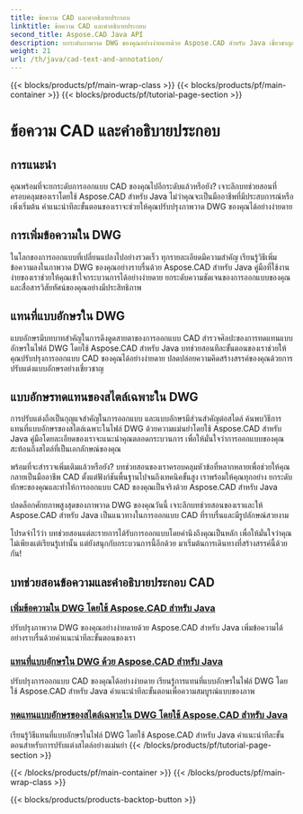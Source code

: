 ```yaml
---
title: ข้อความ CAD และคำอธิบายประกอบ
linktitle: ข้อความ CAD และคำอธิบายประกอบ
second_title: Aspose.CAD Java API
description: ยกระดับภาพวาด DWG ของคุณอย่างง่ายดายด้วย Aspose.CAD สำหรับ Java เชี่ยวชาญการเพิ่มและการแทนที่แบบอักษรในไฟล์ DWG คำแนะนำทีละขั้นตอนเพื่อความสมบูรณ์แบบของภาพ
weight: 21
url: /th/java/cad-text-and-annotation/
---
```


{{< blocks/products/pf/main-wrap-class >}}
{{< blocks/products/pf/main-container >}}
{{< blocks/products/pf/tutorial-page-section >}}

# ข้อความ CAD และคำอธิบายประกอบ


## การแนะนำ 

คุณพร้อมที่จะยกระดับการออกแบบ CAD ของคุณไปอีกระดับแล้วหรือยัง? เจาะลึกบทช่วยสอนที่ครอบคลุมของเราโดยใช้ Aspose.CAD สำหรับ Java ไม่ว่าคุณจะเป็นมืออาชีพที่มีประสบการณ์หรือเพิ่งเริ่มต้น คำแนะนำทีละขั้นตอนของเราจะช่วยให้คุณปรับปรุงภาพวาด DWG ของคุณได้อย่างง่ายดาย

## การเพิ่มข้อความใน DWG

ในโลกของการออกแบบที่เปลี่ยนแปลงไปอย่างรวดเร็ว ทุกรายละเอียดมีความสำคัญ เรียนรู้วิธีเพิ่มข้อความลงในภาพวาด DWG ของคุณอย่างราบรื่นด้วย Aspose.CAD สำหรับ Java คู่มือที่ใช้งานง่ายของเราช่วยให้คุณเข้าใจกระบวนการได้อย่างง่ายดาย ยกระดับความชัดเจนของการออกแบบของคุณและสื่อสารวิสัยทัศน์ของคุณอย่างมีประสิทธิภาพ

## แทนที่แบบอักษรใน DWG

แบบอักษรมีบทบาทสำคัญในการดึงดูดสายตาของการออกแบบ CAD สำรวจศิลปะของการทดแทนแบบอักษรในไฟล์ DWG โดยใช้ Aspose.CAD สำหรับ Java บทช่วยสอนทีละขั้นตอนของเราช่วยให้คุณปรับปรุงการออกแบบ CAD ของคุณได้อย่างง่ายดาย ปลดปล่อยความคิดสร้างสรรค์ของคุณด้วยการปรับแต่งแบบอักษรอย่างเชี่ยวชาญ

## แบบอักษรทดแทนของสไตล์เฉพาะใน DWG

การปรับแต่งถือเป็นกุญแจสำคัญในการออกแบบ และแบบอักษรมีส่วนสำคัญต่อสไตล์ ค้นพบวิธีการแทนที่แบบอักษรของสไตล์เฉพาะในไฟล์ DWG ด้วยความแม่นยำโดยใช้ Aspose.CAD สำหรับ Java คู่มือโดยละเอียดของเราจะแนะนำคุณตลอดกระบวนการ เพื่อให้มั่นใจว่าการออกแบบของคุณสะท้อนถึงสไตล์ที่เป็นเอกลักษณ์ของคุณ

พร้อมที่จะสำรวจเพิ่มเติมแล้วหรือยัง? บทช่วยสอนของเราครอบคลุมหัวข้อที่หลากหลายเพื่อช่วยให้คุณกลายเป็นมืออาชีพ CAD ตั้งแต่ฟังก์ชันพื้นฐานไปจนถึงเทคนิคขั้นสูง เราพร้อมให้คุณทุกอย่าง ยกระดับทักษะของคุณและทำให้การออกแบบ CAD ของคุณเป็นจริงด้วย Aspose.CAD สำหรับ Java

ปลดล็อกศักยภาพสูงสุดของภาพวาด DWG ของคุณวันนี้ เจาะลึกบทช่วยสอนของเราและให้ Aspose.CAD สำหรับ Java เป็นแนวทางในการออกแบบ CAD ที่ราบรื่นและมีรูปลักษณ์สวยงาม

โปรดจำไว้ว่า บทช่วยสอนแต่ละรายการได้รับการออกแบบโดยคำนึงถึงคุณเป็นหลัก เพื่อให้มั่นใจว่าคุณไม่เพียงแต่เรียนรู้เท่านั้น แต่ยังสนุกกับกระบวนการนี้อีกด้วย มาเริ่มต้นการเดินทางที่สร้างสรรค์นี้ด้วยกัน!
## บทช่วยสอนข้อความและคำอธิบายประกอบ CAD
### [เพิ่มข้อความใน DWG โดยใช้ Aspose.CAD สำหรับ Java](./add-text-in-dwg/)
ปรับปรุงภาพวาด DWG ของคุณอย่างง่ายดายด้วย Aspose.CAD สำหรับ Java เพิ่มข้อความได้อย่างราบรื่นด้วยคำแนะนำทีละขั้นตอนของเรา
### [แทนที่แบบอักษรใน DWG ด้วย Aspose.CAD สำหรับ Java](./substitute-font-in-dwg/)
ปรับปรุงการออกแบบ CAD ของคุณได้อย่างง่ายดาย เรียนรู้การแทนที่แบบอักษรในไฟล์ DWG โดยใช้ Aspose.CAD สำหรับ Java คำแนะนำทีละขั้นตอนเพื่อความสมบูรณ์แบบของภาพ
### [ทดแทนแบบอักษรของสไตล์เฉพาะใน DWG โดยใช้ Aspose.CAD สำหรับ Java](./substitute-font-of-particular-style-in-dwg/)
เรียนรู้วิธีแทนที่แบบอักษรในไฟล์ DWG โดยใช้ Aspose.CAD สำหรับ Java คำแนะนำทีละขั้นตอนสำหรับการปรับแต่งสไตล์อย่างแม่นยำ
{{< /blocks/products/pf/tutorial-page-section >}}

{{< /blocks/products/pf/main-container >}}
{{< /blocks/products/pf/main-wrap-class >}}

{{< blocks/products/products-backtop-button >}}
